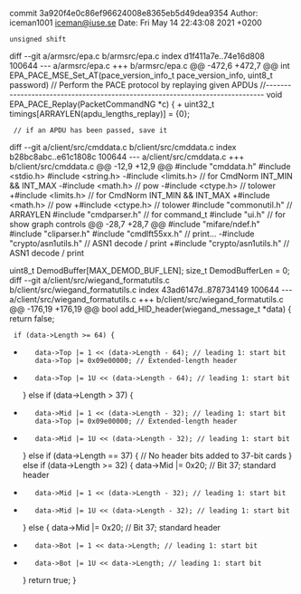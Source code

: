 commit 3a920f4e0c86ef96624008e8365eb5d49dea9354
Author: iceman1001 <iceman@iuse.se>
Date:   Fri May 14 22:43:08 2021 +0200

    unsigned shift

diff --git a/armsrc/epa.c b/armsrc/epa.c
index d1f411a7e..74e16d808 100644
--- a/armsrc/epa.c
+++ b/armsrc/epa.c
@@ -472,6 +472,7 @@ int EPA_PACE_MSE_Set_AT(pace_version_info_t pace_version_info, uint8_t password)
 // Perform the PACE protocol by replaying given APDUs
 //-----------------------------------------------------------------------------
 void EPA_PACE_Replay(PacketCommandNG *c) {
+
     uint32_t timings[ARRAYLEN(apdu_lengths_replay)] = {0};
 
     // if an APDU has been passed, save it
diff --git a/client/src/cmddata.c b/client/src/cmddata.c
index b28bc8abc..e61c1808c 100644
--- a/client/src/cmddata.c
+++ b/client/src/cmddata.c
@@ -12,9 +12,9 @@
 #include "cmddata.h"
 #include <stdio.h>
 #include <string.h>
-#include <limits.h>   // for CmdNorm INT_MIN && INT_MAX
-#include <math.h>     // pow
-#include <ctype.h>    // tolower
+#include <limits.h>              // for CmdNorm INT_MIN && INT_MAX
+#include <math.h>                // pow
+#include <ctype.h>               // tolower
 #include "commonutil.h"          // ARRAYLEN
 #include "cmdparser.h"           // for command_t
 #include "ui.h"                  // for show graph controls
@@ -28,7 +28,7 @@
 #include "mifare/ndef.h"
 #include "cliparser.h"
 #include "cmdlft55xx.h"          // print...
-#include "crypto/asn1utils.h"     // ASN1 decode / print
+#include "crypto/asn1utils.h"    // ASN1 decode / print
 
 uint8_t DemodBuffer[MAX_DEMOD_BUF_LEN];
 size_t DemodBufferLen = 0;
diff --git a/client/src/wiegand_formatutils.c b/client/src/wiegand_formatutils.c
index 43ad6147d..878734149 100644
--- a/client/src/wiegand_formatutils.c
+++ b/client/src/wiegand_formatutils.c
@@ -176,19 +176,19 @@ bool add_HID_header(wiegand_message_t *data) {
         return false;
 
     if (data->Length >= 64) {
-        data->Top |= 1 << (data->Length - 64); // leading 1: start bit
         data->Top |= 0x09e00000; // Extended-length header
+        data->Top |= 1U << (data->Length - 64); // leading 1: start bit
     } else if (data->Length > 37) {
-        data->Mid |= 1 << (data->Length - 32); // leading 1: start bit
         data->Top |= 0x09e00000; // Extended-length header
+        data->Mid |= 1U << (data->Length - 32); // leading 1: start bit
     } else if (data->Length == 37) {
         // No header bits added to 37-bit cards
     } else if (data->Length >= 32) {
         data->Mid |= 0x20; // Bit 37; standard header
-        data->Mid |= 1 << (data->Length - 32); // leading 1: start bit
+        data->Mid |= 1U << (data->Length - 32); // leading 1: start bit
     } else {
         data->Mid |= 0x20; // Bit 37; standard header
-        data->Bot |= 1 << data->Length; // leading 1: start bit
+        data->Bot |= 1U << data->Length; // leading 1: start bit
     }
     return true;
 }
